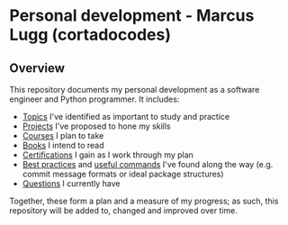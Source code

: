 # Personal development - Marcus Lugg (cortadocodes)
## Overview
This repository documents my personal development as a software engineer and Python programmer. It includes:
* [Topics](#topics-for-study) I've identified as important to study and practice
* [Projects](#proposed-projects) I've proposed to hone my skills
* [Courses](#possible-courses) I plan to take
* [Books](#books-for-study) I intend to read
* [Certifications](#certifications-and-qualifications) I gain as I work through my plan
* [Best practices](/docs/best_practices) and [useful commands](/docs/useful_commands) I've found along the way (e.g. commit 
message formats or ideal package structures)
* [Questions](/docs/questions.md) I currently have

Together, these form a plan and a measure of my progress; as such, this repository will be added to, changed and 
improved over time.
